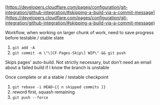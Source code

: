 
[https://developers.cloudflare.com/pages/configuration/git-integration/github-integration/#skipping-a-build-via-a-commit-message](https://developers.cloudflare.com/pages/configuration/git-integration/github-integration/#skipping-a-build-via-a-commit-message)

Workflow, when working on larger chunk of work, need to save progress before testable / stable state

1. `git add -A`
2. `git commit -m \"\[CF-Pages-Skip\] WIP\" && git push`

Skips pages' auto-build. Not strictly necessary, but don't need an email about a failed build if I know the branch is unstable

Once complete or at a stable / testable checkpoint

1. `git rebase -i HEAD~{{ n skipped commits }}`
2. reword first, squash remaining
3. `git push --force`